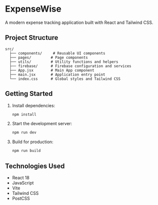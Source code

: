 # ExpenseWise

A modern expense tracking application built with React and Tailwind CSS.

## Project Structure

```
src/
  ├── components/     # Reusable UI components
  ├── pages/         # Page components
  ├── utils/         # Utility functions and helpers
  ├── firebase/      # Firebase configuration and services
  ├── App.jsx        # Main App component
  ├── main.jsx       # Application entry point
  └── index.css      # Global styles and Tailwind CSS
```

## Getting Started

1. Install dependencies:
   ```bash
   npm install
   ```

2. Start the development server:
   ```bash
   npm run dev
   ```

3. Build for production:
   ```bash
   npm run build
   ```

## Technologies Used

- React 18
- JavaScript
- Vite
- Tailwind CSS
- PostCSS 